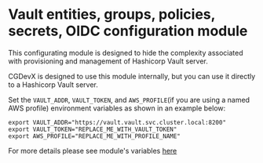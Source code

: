 # Vault entities, groups, policies, secrets, OIDC configuration module

This configurating module is designed to hide the complexity associated with provisioning and management of Hashicorp Vault server.

CGDevX is designed to use this module internally, but you can use it directly to a Hashicorp Vault server.


Set the `VAULT_ADDR`, `VAULT_TOKEN`, and `AWS_PROFILE`(if you are using a named AWS profile) environment variables as shown in an example below:
```
export VAULT_ADDR="https://vault.vault.svc.cluster.local:8200"
export VAULT_TOKEN="REPLACE_ME_WITH_VAULT_TOKEN"
export AWS_PROFILE="REPLACE_ME_WITH_PROFILE_NAME"
```

For more details please see module's variables [here](TERRAFORM-README.md)
